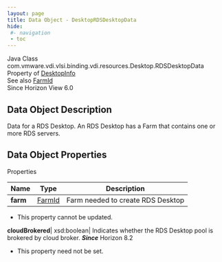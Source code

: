 ```yaml
---
layout: page
title: Data Object - DesktopRDSDesktopData
hide:
 #- navigation
 - toc
---
```






Java Class
    com.vmware.vdi.vlsi.binding.vdi.resources.Desktop.RDSDesktopData  
Property of
     [DesktopInfo](vdi.resources.Desktop.DesktopInfo.md#field_detail)  
See also
     [FarmId](vdi.entity.FarmId.md)  
Since 
    Horizon View 6.0

## Data Object Description 

Data for a RDS Desktop. An RDS Desktop has a Farm that contains one or more RDS servers. 

## Data Object Properties

Properties

Name |  Type |  Description   
---|---|---  
**farm**| [FarmId](vdi.entity.FarmId.md)|  Farm needed to create RDS Desktop   


* This property cannot be updated.

  
**cloudBrokered**|  xsd:boolean|  Indicates whether the RDS Desktop pool is brokered by cloud broker.  **_Since_** Horizon 8.2  


* This property need not be set.

  
  
  
  
  
  

